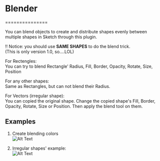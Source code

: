 # Blender
===============


You can blend objects to create and distribute shapes evenly between multiple shapes in Sketch through this plugin.

!! Notice: you should use **SAME SHAPES** to do the blend trick.  
(This is only version 1.0, so....LOL)

For Rectengles:  
You can try to blend Rectangle' Radius, Fill, Border, Opacity, Rotate, Size, Position

For any other shapes:  
Same as Rectangles, but can not blend their Radius.

For Vectors (irregular shape):  
You can copied the original shape. Change the copied shape's Fill, Border, Opacity, Rotate, Size or Position. Then apply the blend tool on them.

## Examples

1. Create blending colors  
![Alt Text](https://github.com/bunnieabc/Blender/blob/master/doc/blender-ex1.gif)
  
2. Irregular shapes' example:  
![Alt Text](https://github.com/bunnieabc/Blender/blob/master/doc/blender-ex3.gif)
